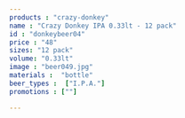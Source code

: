 ```yaml
---
products : "crazy-donkey"
name : "Crazy Donkey IPA 0.33lt - 12 pack"
id : "donkeybeer04"
price : "48"
sizes: "12 pack"
volume: "0.33lt"
image : "beer049.jpg"
materials :  "bottle"
beer_types :  ["I.P.A."]
promotions : [""]

---
```

